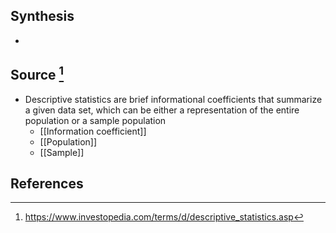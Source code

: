 ## Synthesis
- 
## Source [^1]
- Descriptive statistics are brief informational coefficients that summarize a given data set, which can be either a representation of the entire population or a sample population
	- [[Information coefficient]]
	- [[Population]]
	- [[Sample]]
## References

[^1]: https://www.investopedia.com/terms/d/descriptive_statistics.asp
